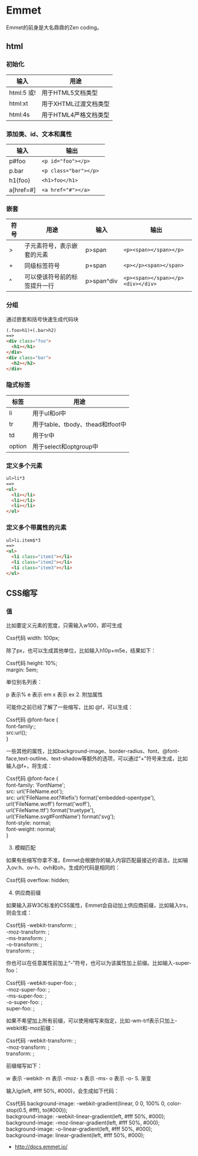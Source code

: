 # Emmet

Emmet的前身是大名鼎鼎的Zen coding。

## html
### 初始化

|输入|用途|
|--------|--------|
|html:5 或!|用于HTML5文档类型|
|html:xt|用于XHTML过渡文档类型|
|html:4s|用于HTML4严格文档类型|

### 添加类、id、文本和属性

| 输入 | 输出 |
|--------|--------|
|p#foo|`<p id="foo"></p> `|
|p.bar|`<p class="bar"></p> `|
|h1{foo}|`<h1>foo</h1>`|
|a[href=#]|`<a href="#"></a>`|

### 嵌套

| 符号 | 用途 | 输入 | 输出 |
|--------|--------|--------|--------|
|>|子元素符号，表示嵌套的元素|p>span|`<p><span></span></p>`|
|+|同级标签符号|p+span|`<p></p><span></span>`|
|^|可以使该符号前的标签提升一行|p>span^div|`<p><span></span></p><div></div>`|

### 分组

通过嵌套和括号快速生成代码块

```html
(.foo>h1)+(.bar>h2)
==>
<div class="foo">
  <h1></h1>
</div>
<div class="bar">
  <h2></h2>
</div>
```

### 隐式标签

| 标签 | 用途 |
|--------|--------|
|li|用于ul和ol中|
|tr|用于table、tbody、thead和tfoot中|
|td|用于tr中|
|option|用于select和optgroup中|

### 定义多个元素

```html
ul>li*3
==>
<ul>
  <li></li>
  <li></li>
  <li></li>
</ul>
```

### 定义多个带属性的元素

```html
ul>li.item$*3
==>
<ul>
  <li class="item1"></li>
  <li class="item2"></li>
  <li class="item3"></li>
</ul>
```

## CSS缩写

### 值

比如要定义元素的宽度，只需输入w100，即可生成 

Css代码 
width: 100px;  




除了px，也可以生成其他单位，比如输入h10p+m5e，结果如下： 

Css代码 
height: 10%;  
margin: 5em;  


单位别名列表： 

p 表示%
e 表示 em
x 表示 ex
2.  附加属性 

可能你之前已经了解了一些缩写，比如 @f，可以生成： 

Css代码 
@font-face {  
  font-family:;  
  src:url();  
}  

一些其他的属性，比如background-image、border-radius、font、@font-face,text-outline、text-shadow等额外的选项，可以通过“+”符号来生成，比如输入@f+，将生成： 

Css代码 
@font-face {  
  font-family: 'FontName';  
  src: url('FileName.eot');  
  src: url('FileName.eot?#iefix') format('embedded-opentype'),  
     url('FileName.woff') format('woff'),  
     url('FileName.ttf') format('truetype'),  
     url('FileName.svg#FontName') format('svg');  
  font-style: normal;  
  font-weight: normal;  
}  




3.  模糊匹配 

如果有些缩写你拿不准，Emmet会根据你的输入内容匹配最接近的语法，比如输入ov:h、ov-h、ovh和oh，生成的代码是相同的： 

Css代码 
overflow: hidden;  




4.  供应商前缀 

如果输入非W3C标准的CSS属性，Emmet会自动加上供应商前缀，比如输入trs，则会生成： 

Css代码 
-webkit-transform: ;  
-moz-transform: ;  
-ms-transform: ;  
-o-transform: ;  
transform: ;  




你也可以在任意属性前加上“-”符号，也可以为该属性加上前缀。比如输入-super-foo： 

Css代码 
-webkit-super-foo: ;  
-moz-super-foo: ;  
-ms-super-foo: ;  
-o-super-foo: ;  
super-foo: ;  

如果不希望加上所有前缀，可以使用缩写来指定，比如-wm-trf表示只加上-webkit和-moz前缀： 

Css代码 
-webkit-transform: ;  
-moz-transform: ;  
transform: ;  

前缀缩写如下： 

w 表示 -webkit-
m 表示 -moz-
s 表示 -ms-
o 表示 -o-
5.  渐变 

输入lg(left, #fff 50%, #000)，会生成如下代码： 

Css代码 
background-image: -webkit-gradient(linear, 0 0, 100% 0, color-stop(0.5, #fff), to(#000));  
background-image: -webkit-linear-gradient(left, #fff 50%, #000);  
background-image: -moz-linear-gradient(left, #fff 50%, #000);  
background-image: -o-linear-gradient(left, #fff 50%, #000);  
background-image: linear-gradient(left, #fff 50%, #000);  


- http://docs.emmet.io/